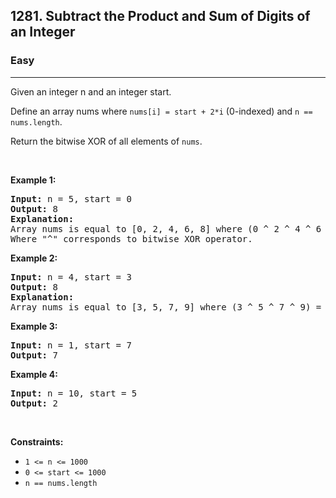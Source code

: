 <h2>1281. Subtract the Product and Sum of Digits of an Integer</h2><h3>Easy</h3><hr>

<div>Given an integer n and an integer start.

Define an array nums where `nums[i] = start + 2*i` (0-indexed) and `n == nums.length`.

Return the bitwise XOR of all elements of `nums`.
<p>&nbsp;</p>
<p><strong>Example 1:</strong></p>

<pre><strong>Input:</strong> n = 5, start = 0
<strong>Output:</strong> 8
<b>Explanation:</b>
Array nums is equal to [0, 2, 4, 6, 8] where (0 ^ 2 ^ 4 ^ 6 ^ 8) = 8.
Where "^" corresponds to bitwise XOR operator.
</pre>

<p><strong>Example 2:</strong></p>

<pre><strong>Input:</strong> n = 4, start = 3
<strong>Output:</strong> 8
<b>Explanation:
</b>Array nums is equal to [3, 5, 7, 9] where (3 ^ 5 ^ 7 ^ 9) = 8.
</pre>

<p><strong>Example 3:</strong></p>

<pre><strong>Input:</strong> n = 1, start = 7
<strong>Output:</strong> 7
</pre>

<p><strong>Example 4:</strong></p>

<pre><strong>Input:</strong> n = 10, start = 5
<strong>Output:</strong> 2
</pre>

<p>&nbsp;</p>
<p><strong>Constraints:</strong></p>

<ul>
	<li><code>1 &lt;= n &lt;= 1000</code></li>
    <li><code>0 &lt;= start &lt;= 1000</code></li>
    <li><code>n == nums.length</code></li>
</ul>
</div>
